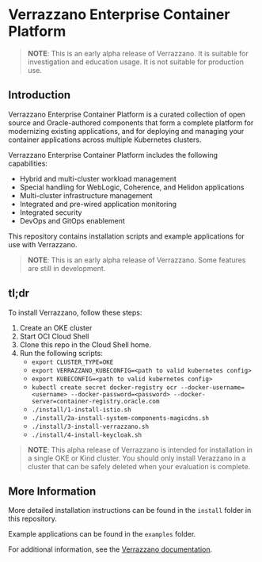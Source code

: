 # Verrazzano Enterprise Container Platform
> **NOTE**: This is an early alpha release of Verrazzano. It is suitable for investigation and education usage. It is not suitable for production use. 

## Introduction
Verrazzano Enterprise Container Platform is a curated collection of open source and Oracle-authored components that form a complete platform for modernizing existing applications, and for deploying and managing your container applications across multiple Kubernetes clusters. 

Verrazzano Enterprise Container Platform includes the following capabilities:

- Hybrid and multi-cluster workload management
- Special handling for WebLogic, Coherence, and Helidon applications
- Multi-cluster infrastructure management
- Integrated and pre-wired application monitoring
- Integrated security
- DevOps and GitOps enablement

This repository contains installation scripts and example applications for use with Verrazzano.

> **NOTE**: This is an early alpha release of Verrazzano. Some features are still in development. 

## tl;dr
To install Verrazzano, follow these steps:  
1. Create an OKE cluster  
2. Start OCI Cloud Shell  
3. Clone this repo in the Cloud Shell home.
4. Run the following scripts:  
   - `export CLUSTER_TYPE=OKE`
   - `export VERRAZZANO_KUBECONFIG=<path to valid kubernetes config>`
   - `export KUBECONFIG=<path to valid kubernetes config>`
   - `kubectl create secret docker-registry ocr --docker-username=<username> --docker-password=<password> --docker-server=container-registry.oracle.com`
   - `./install/1-install-istio.sh`
   - `./install/2a-install-system-components-magicdns.sh`
   - `./install/3-install-verrazzano.sh`
   - `./install/4-install-keycloak.sh`

> **NOTE**: This alpha release of Verrazzano is intended for installation in a single OKE or Kind cluster. You should only install Verazzano in a cluster that can be safely deleted when your evaluation is complete.

## More Information
More detailed installation instructions can be found in the `install` folder in this repository.

Example applications can be found in the `examples` folder.

For additional information, see the [Verrazzano documentation](https://verrazzano.io/doc).
